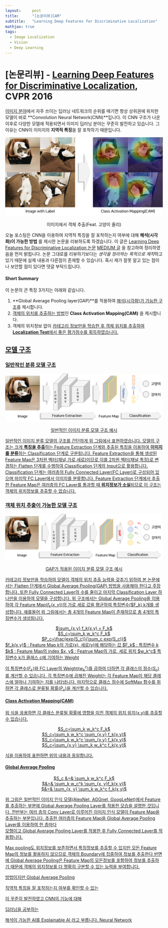 ```yaml
---
layout:     post
title:      "[논문리뷰]CAM"
subtitle:   "Learning Deep Features for Discriminative Localization"
mathjax: true
tags:
  - Image Localization
  - Vision
  - Deep Learning
---
```


# [논문리뷰] - [Learning Deep Features for Discriminative Localization](https://arxiv.org/abs/1512.04150), CVPR 2016

<u>이미지 분야</u>에서 자주 쓰이는 딥러닝 네트워크의 순위를 매기면 항상 상위권에 위치한 모델이 바로 **Convolution Neural Network(CNN)**입니다.
이 CNN 구조가 나온 이후로 다양한 모델에 적용되면서 이미지 딥러닝 분야는 꾸준히 발전하고 있습니다.
그 이유는 CNN이 이미지의 **지역적 특징**을 잘 포착하기 때문입니다.

![](/img/in-post/2020/2020-09-29/cam_example.png)
<center>이미지에서 객체 추출(Feat. 고양이 줄리)</center>

오늘 포스팅은 CNN을 이용하여 지역적 특징을 잘 포착하는지 여부에 대해 **해석(시각화)이 가능한 방법** 를 제시한 논문을 리뷰하도록 하겠습니다.
이 글은 [Learning Deep Features for Discriminative Localization 논문](https://arxiv.org/abs/1512.04150) [MEDIUM 글](https://towardsdatascience.com/learning-deep-features-for-discriminative-localization-class-activation-mapping-2a653572be7f?gi=f6a5717f2f12) 을 참고하여 정리하였음을 먼저 밝힙니다.
논문 그대로를 리뷰하기보다는 *생각을 정리하는 목적으로 제작*하고 있기 때문에 실제 내용과 다른점이 존재할 수 있습니다. 
혹시 제가 잘못 알고 있는 점이나 보안할 점이 있다면 댓글 부탁드립니다.

#### Short Summary
이 논문의 큰 특징 3가지는 아래와 같습니다.

1. **Global Average Pooling layer(GAP)**를 적용하여 <u>해석(시각화)가 가능한 구조</u>를 제시합니다.
2. <u>객체의 위치를 추출하는 방법</u>인 **Class Activation Mapping(CAM)** 을 제시합니다.
3. 객체의 위치정보 없이 <u>카테고리 정보<u/>만을 학습한 후 객체 위치를 추출하여 **Localization Test**에서 좋은 평가점수를 획득하였습니다.

## 모델 구조

### 일반적인 분류 모델 구조
![](/img/in-post/2020/2020-09-29/formal_structure.png)
<center>일반적인 이미지 분류 모델 구조 예시</center>

일반적인 이미지 분류 모델의 구조를 간단하게 위 그림에서 표현하였습니다.
모델의 구조는 크게 **특징을 추출**하는 Feature Extraction 단계와 추출된 특징을 이용하여 **이미지를 분류**하는 Classification 단계로 구분됩니다.
Feature Extraction을 통해 생성된 Feature Map은 3차원 벡터(채널,가로,세로)이므로 이를 2차원 벡터(채널,특징)로 변경하는 Flatten 단계를 수행하여 Classification 단계의 Input으로 활용합니다.
Classification 단계는 여러층의 Fully Connected Layer(FC Layer)로 구성되어 있으며 마지막 FC Layer에서 이미지를 분류합니다.
Feature Extraction 단계에서 추출한 Feature Map은 <u>여러층의 FC Layer를 통과</u>할 때 **위치정보가 소실**되므로 이 구조는 객체의 위치정보를 추출할 수 없습니다.         

### 객체 위치 추출이 가능한 모델 구조 

![](/img/in-post/2020/2020-09-29/suggest_structure.png)
<center>GAP가 적용된 이미지 분류 모델 구조 예시</center>

카테고리 정보만을 학습하여 모델이 객체의 위치 추출 능력을 갖추기 위하여 본 논문에서는 Flatten 단계에서 Global Average Pooling(GAP) 방법을 사용해야 한다고 주장합니다.
또한 Fully Connected Layer의 수를 줄이고 마지막 Classification Layer 하나만을 이용하여 모델을 구성합니다.
위 구조에서는 Global Average Pooling을 이용하여 각 Feature Map($f_k(x,y)$)의 가로 세로 값을 평균하여 특징변수($F_k) k개를 생성합니다.
예를들어 위 그림에서는 총 4개의 Feature Map이 존재하므로 총 4개의 특징변수가 생성됩니다.

<center>$\sum_{x,y} f_k(x,y) = F_k$</center>
<center>$S_c=\sum_k w_k^c F_k$</center>
<center>$P_c=\frac{exp(S_c)}{\sum_c exp(S_c)}$</center>
$f_k(x,y)$ : Feature Map k의 가로(x), 세로(y)에 해당하는 값  
$F_k$ : 특징변수 k  
$k$ : Feature Map의 index  
$x, y$ : Featrue Map의 가로, 세로 위치  
$w_k^c$ 특징변수 k가 클래스 c에 기여하는 Weight  

이 특징변수($F_k$)와 FC Layer의 Weight($w_k^c$)를 곱하여 더하면 각 클래스의 점수($S_c$)를 계산할 수 있습니다.
각 특징변수에 곱해진 Weight는 각 Feature Map이 해당 클래스에 얼마나 기여하는 지를 나타냅니다.
마지막으로 클래스 점수에 SoftMax 함수를 취하면 각 클래스로 분류될 확률($P_c$)을 계산할 수 있습니다.

#### Class Activation Mapping(CAM)
위 식을 응용하면 각 클래스 분류될 확률에 영향을 미친 객체의 위치 위치(x,y)를 추출할 수 있습니다.

<center>$S_c=\sum_k w_k^c F_k$</center>
<center>$S_c=\sum_k w_k^c \sum_{x,y} f_k(x,y)$</center>
<center>$S_c=\sum_k w_k^c \sum_{x,y} f_k(x,y)$</center>
<center>$S_c=\sum_{x,y} \sum_k w_k^c f_k(x,y)$</center>






식을 이용하여 표현하면 위의 내용과 동일합니다.







  



#### Global Average Pooling
<center>$S_c &=& \sum_k w_k^c F_k$</center>
<center>$&=& \sum_k w_c^k \sum_{x, y}f_k(x,y)$</center>
<center>$&=& \sum_{x, y} \sum_k w_k^c f_k(x,y)$</center>
 
 
  


위 그림은 일반적인 이미지 인식 모델(AlexNet, AGGnet, GoogLeNet)에서 Feature를 추출하는 부분에 Global Average Pooling Layer를 적용한 모습을 설명한 것입니다.
전반부는 여러 층의 Conv Layer로 이루어진 이미지 인식 모델이 Feature Map을 추출하는 부분입니다.
추출한 여러층의 Feature Map을 Global Average Pooling Layer를 이용하여 한 층마다  
 모형이고 Global Average Pooling Layer를 적용한 후 Fully Connected Layer를 적용합니다. 
 
 Max pooling도 위치정보를 보존하면서 특징정보를 추출할 수 있지만 모든 Feature Map의 정보를 활용하지 않으므로 객체의 Boundary에 집중하여 정보를 추출한다
 반면에 Global Average Pooling은 Feature Map의 모든정보를 포함하여 정보를 추출하기 때문에 객체의 위치정보를 더 명확히 구분할 수 있는 능력을 부여합니다.
  
  방법이지만 Global Average Pooling






 직역적 특징을 잘 포착하는지 여부를 확인할 수 있는   

이 꾸준히 발전하였고 CNN의 기능에 대해   

딥러닝을 공부하는 



해석이 가능한 AI를 Explainable AI 라고 부릅니다. Neural Network 